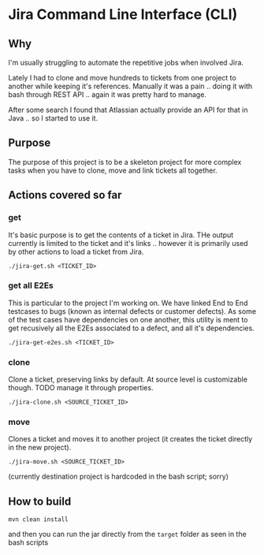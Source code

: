 # Jira Command Line Interface (CLI)

## Why
I'm usually struggling to automate the repetitive jobs when involved Jira.

Lately I had to clone and move hundreds to tickets from one project to another while keeping it's references. Manually it was a pain .. doing it with bash through REST API .. again it was pretty hard to manage.

After some search I found that Atlassian actually provide an API for that in Java .. so I started to use it.

## Purpose

The purpose of this project is to be a skeleton project for more complex tasks when you have to clone, move and link tickets all together.

## Actions covered so far

### get 

It's basic purpose is to get the contents of a ticket in Jira. THe output currently is limited to the ticket and it's links .. however it is primarily used by other actions to load a ticket from Jira.
```
./jira-get.sh <TICKET_ID>
```

### get all E2Es

This is particular to the project I'm working on. We have linked End to End testcases to bugs (known as internal defects or customer defects). As some of the test cases have dependencies on one another, this utility is ment to get recusively all the E2Es associated to a defect, and all it's dependencies.

```
./jira-get-e2es.sh <TICKET_ID>
```

### clone

Clone a ticket, preserving links by default. At source level is customizable though. 
TODO manage it through properties. 

```
./jira-clone.sh <SOURCE_TICKET_ID>
```

### move

Clones a ticket and moves it to another project (it creates the ticket directly in the new project).

```
./jira-move.sh <SOURCE_TICKET_ID>
```
(currently destination project is hardcoded in the bash script; sorry)

## How to build

```
mvn clean install
```

and then you can run the jar directly from the `target` folder as seen in the bash scripts
